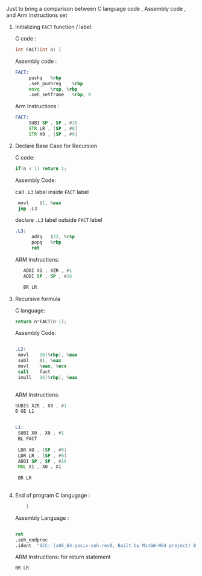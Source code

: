 Just to bring a comparison between C language code , Assembly code , and Arm instructions set   

1) Initializing `FACT` function / label:   

   C code :   
   ```c
   int FACT(int n) {
   ```   
   Assembly code :      
   ```asm
   FACT:
        pushq	%rbp
        .seh_pushreg	%rbp
        movq	%rsp, %rbp
        .seh_setframe	%rbp, 0
   ```
   Arm Instructions :
   ```asm
   FACT:
        SUBI SP , SP , #16
        STR LR , [SP , #8]
        STR X0 , [SP , #0]
   ```
2) Declare Base Case for Recursion    
    
   C code:
   ```c
   if(n < 1) return 1;
   ```   
      
   Assembly Code:   
      
   call `.L3` label inside `FACT` label
   ```asm
   	movl	$1, %eax
	jmp	.L3
   ```
   declare `.L3` label outside `FACT` label
   ```asm
   .L3:
         addq	$32, %rsp
         popq	%rbp
         ret
   ```
   
   ARM Instructions:   
   
   ```asm
      ADDI X1 , XZR , #1
      ADDI SP , SP , #16

      BR LR
   ```
3) Recursive formula

   C language:   
   ```c
   return n*FACT(n-1);
   ```
   
   Assembly Code:   
   ```asm
   
   .L2:   
	movl	16(%rbp), %eax
	subl	$1, %eax
	movl	%eax, %ecx
	call	fact
	imull	16(%rbp), %eax
	
   ```

   ARM Instructions:
   ```asm
   SUBIS XZR , X0 , #1
   B GE L1
   ```
   ```asm
   
   L1:
	SUBI X0 , X0 , #1
	BL FACT
	
	LDR XO , [SP , #0]
	LDR LR , [SP , #8]
	ADDI SP , SP , #16
	MUL X1 , X0 , X1
	
	BR LR
	
   ```
4) End of program
    C langugage :
    ```c
    	}
    ```
    Assembly Language :
    ```asm
    
    ret
	.seh_endproc
	.ident	"GCC: (x86_64-posix-seh-rev0, Built by MinGW-W64 project) 8.1.0"
	
    ```
    
    ARM Instructions:
    for return statement
 
    ```asm
    BR LR
    ```
